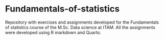 # Fundamentals-of-statistics

Repository with exercises and assignments developed for the Fundamentals of statistics course of the M.Sc. Data science at ITAM. All the assignments were developed using R markdown and Quarto.
